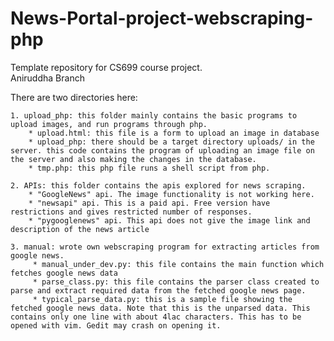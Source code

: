 # News-Portal-project-webscraping-php
Template repository for CS699 course project.  
Aniruddha Branch

There are two directories here:  
  
	1. upload_php: this folder mainly contains the basic programs to upload images, and run programs through php.
		* upload.html: this file is a form to upload an image in database
		* upload_php: there should be a target directory uploads/ in the server. this code contains the program of uploading an image file on the server and also making the changes in the database.
		* tmp.php: this php file runs a shell script from php.
	
	2. APIs: this folder contains the apis explored for news scraping.
		* "GoogleNews" api. The image functionality is not working here.
		* "newsapi" api. This is a paid api. Free version have restrictions and gives restricted number of responses.
		* "pygooglenews" api. This api does not give the image link and description of the news article
		
	3. manual: wrote own webscraping program for extracting articles from google news.
		 * manual_under_dev.py: this file contains the main function which fetches google news data
		 * parse_class.py: this file contains the parser class created to parse and extract required data from the fetched google news page.
		 * typical_parse_data.py: this is a sample file showing the fetched google news data. Note that this is the unparsed data. This contains only one line with about 4lac characters. This has to be opened with vim. Gedit may crash on opening it.
